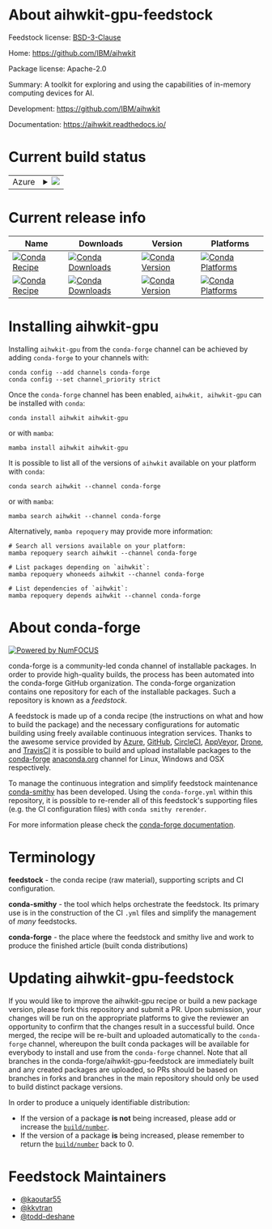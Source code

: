 About aihwkit-gpu-feedstock
===========================

Feedstock license: [BSD-3-Clause](https://github.com/conda-forge/aihwkit-gpu-feedstock/blob/main/LICENSE.txt)

Home: https://github.com/IBM/aihwkit

Package license: Apache-2.0

Summary: A toolkit for exploring and using the capabilities of in-memory computing devices for AI.

Development: https://github.com/IBM/aihwkit

Documentation: https://aihwkit.readthedocs.io/

Current build status
====================


<table>
    
  <tr>
    <td>Azure</td>
    <td>
      <details>
        <summary>
          <a href="https://dev.azure.com/conda-forge/feedstock-builds/_build/latest?definitionId=20304&branchName=main">
            <img src="https://dev.azure.com/conda-forge/feedstock-builds/_apis/build/status/aihwkit-gpu-feedstock?branchName=main">
          </a>
        </summary>
        <table>
          <thead><tr><th>Variant</th><th>Status</th></tr></thead>
          <tbody><tr>
              <td>linux_64_c_compiler_version11cuda_compilernvcccuda_compiler_version11.8cxx_compiler_version11python3.10.____cpython</td>
              <td>
                <a href="https://dev.azure.com/conda-forge/feedstock-builds/_build/latest?definitionId=20304&branchName=main">
                  <img src="https://dev.azure.com/conda-forge/feedstock-builds/_apis/build/status/aihwkit-gpu-feedstock?branchName=main&jobName=linux&configuration=linux%20linux_64_c_compiler_version11cuda_compilernvcccuda_compiler_version11.8cxx_compiler_version11python3.10.____cpython" alt="variant">
                </a>
              </td>
            </tr><tr>
              <td>linux_64_c_compiler_version11cuda_compilernvcccuda_compiler_version11.8cxx_compiler_version11python3.11.____cpython</td>
              <td>
                <a href="https://dev.azure.com/conda-forge/feedstock-builds/_build/latest?definitionId=20304&branchName=main">
                  <img src="https://dev.azure.com/conda-forge/feedstock-builds/_apis/build/status/aihwkit-gpu-feedstock?branchName=main&jobName=linux&configuration=linux%20linux_64_c_compiler_version11cuda_compilernvcccuda_compiler_version11.8cxx_compiler_version11python3.11.____cpython" alt="variant">
                </a>
              </td>
            </tr><tr>
              <td>linux_64_c_compiler_version11cuda_compilernvcccuda_compiler_version11.8cxx_compiler_version11python3.9.____cpython</td>
              <td>
                <a href="https://dev.azure.com/conda-forge/feedstock-builds/_build/latest?definitionId=20304&branchName=main">
                  <img src="https://dev.azure.com/conda-forge/feedstock-builds/_apis/build/status/aihwkit-gpu-feedstock?branchName=main&jobName=linux&configuration=linux%20linux_64_c_compiler_version11cuda_compilernvcccuda_compiler_version11.8cxx_compiler_version11python3.9.____cpython" alt="variant">
                </a>
              </td>
            </tr><tr>
              <td>linux_64_c_compiler_version12cuda_compilercuda-nvcccuda_compiler_version12.0cxx_compiler_version12python3.10.____cpython</td>
              <td>
                <a href="https://dev.azure.com/conda-forge/feedstock-builds/_build/latest?definitionId=20304&branchName=main">
                  <img src="https://dev.azure.com/conda-forge/feedstock-builds/_apis/build/status/aihwkit-gpu-feedstock?branchName=main&jobName=linux&configuration=linux%20linux_64_c_compiler_version12cuda_compilercuda-nvcccuda_compiler_version12.0cxx_compiler_version12python3.10.____cpython" alt="variant">
                </a>
              </td>
            </tr><tr>
              <td>linux_64_c_compiler_version12cuda_compilercuda-nvcccuda_compiler_version12.0cxx_compiler_version12python3.11.____cpython</td>
              <td>
                <a href="https://dev.azure.com/conda-forge/feedstock-builds/_build/latest?definitionId=20304&branchName=main">
                  <img src="https://dev.azure.com/conda-forge/feedstock-builds/_apis/build/status/aihwkit-gpu-feedstock?branchName=main&jobName=linux&configuration=linux%20linux_64_c_compiler_version12cuda_compilercuda-nvcccuda_compiler_version12.0cxx_compiler_version12python3.11.____cpython" alt="variant">
                </a>
              </td>
            </tr><tr>
              <td>linux_64_c_compiler_version12cuda_compilercuda-nvcccuda_compiler_version12.0cxx_compiler_version12python3.9.____cpython</td>
              <td>
                <a href="https://dev.azure.com/conda-forge/feedstock-builds/_build/latest?definitionId=20304&branchName=main">
                  <img src="https://dev.azure.com/conda-forge/feedstock-builds/_apis/build/status/aihwkit-gpu-feedstock?branchName=main&jobName=linux&configuration=linux%20linux_64_c_compiler_version12cuda_compilercuda-nvcccuda_compiler_version12.0cxx_compiler_version12python3.9.____cpython" alt="variant">
                </a>
              </td>
            </tr><tr>
              <td>linux_64_c_compiler_version13cuda_compilerNonecuda_compiler_versionNonecxx_compiler_version13python3.10.____cpython</td>
              <td>
                <a href="https://dev.azure.com/conda-forge/feedstock-builds/_build/latest?definitionId=20304&branchName=main">
                  <img src="https://dev.azure.com/conda-forge/feedstock-builds/_apis/build/status/aihwkit-gpu-feedstock?branchName=main&jobName=linux&configuration=linux%20linux_64_c_compiler_version13cuda_compilerNonecuda_compiler_versionNonecxx_compiler_version13python3.10.____cpython" alt="variant">
                </a>
              </td>
            </tr><tr>
              <td>linux_64_c_compiler_version13cuda_compilerNonecuda_compiler_versionNonecxx_compiler_version13python3.11.____cpython</td>
              <td>
                <a href="https://dev.azure.com/conda-forge/feedstock-builds/_build/latest?definitionId=20304&branchName=main">
                  <img src="https://dev.azure.com/conda-forge/feedstock-builds/_apis/build/status/aihwkit-gpu-feedstock?branchName=main&jobName=linux&configuration=linux%20linux_64_c_compiler_version13cuda_compilerNonecuda_compiler_versionNonecxx_compiler_version13python3.11.____cpython" alt="variant">
                </a>
              </td>
            </tr><tr>
              <td>linux_64_c_compiler_version13cuda_compilerNonecuda_compiler_versionNonecxx_compiler_version13python3.9.____cpython</td>
              <td>
                <a href="https://dev.azure.com/conda-forge/feedstock-builds/_build/latest?definitionId=20304&branchName=main">
                  <img src="https://dev.azure.com/conda-forge/feedstock-builds/_apis/build/status/aihwkit-gpu-feedstock?branchName=main&jobName=linux&configuration=linux%20linux_64_c_compiler_version13cuda_compilerNonecuda_compiler_versionNonecxx_compiler_version13python3.9.____cpython" alt="variant">
                </a>
              </td>
            </tr>
          </tbody>
        </table>
      </details>
    </td>
  </tr>
</table>

Current release info
====================

| Name | Downloads | Version | Platforms |
| --- | --- | --- | --- |
| [![Conda Recipe](https://img.shields.io/badge/recipe-aihwkit-green.svg)](https://anaconda.org/conda-forge/aihwkit) | [![Conda Downloads](https://img.shields.io/conda/dn/conda-forge/aihwkit.svg)](https://anaconda.org/conda-forge/aihwkit) | [![Conda Version](https://img.shields.io/conda/vn/conda-forge/aihwkit.svg)](https://anaconda.org/conda-forge/aihwkit) | [![Conda Platforms](https://img.shields.io/conda/pn/conda-forge/aihwkit.svg)](https://anaconda.org/conda-forge/aihwkit) |
| [![Conda Recipe](https://img.shields.io/badge/recipe-aihwkit--gpu-green.svg)](https://anaconda.org/conda-forge/aihwkit-gpu) | [![Conda Downloads](https://img.shields.io/conda/dn/conda-forge/aihwkit-gpu.svg)](https://anaconda.org/conda-forge/aihwkit-gpu) | [![Conda Version](https://img.shields.io/conda/vn/conda-forge/aihwkit-gpu.svg)](https://anaconda.org/conda-forge/aihwkit-gpu) | [![Conda Platforms](https://img.shields.io/conda/pn/conda-forge/aihwkit-gpu.svg)](https://anaconda.org/conda-forge/aihwkit-gpu) |

Installing aihwkit-gpu
======================

Installing `aihwkit-gpu` from the `conda-forge` channel can be achieved by adding `conda-forge` to your channels with:

```
conda config --add channels conda-forge
conda config --set channel_priority strict
```

Once the `conda-forge` channel has been enabled, `aihwkit, aihwkit-gpu` can be installed with `conda`:

```
conda install aihwkit aihwkit-gpu
```

or with `mamba`:

```
mamba install aihwkit aihwkit-gpu
```

It is possible to list all of the versions of `aihwkit` available on your platform with `conda`:

```
conda search aihwkit --channel conda-forge
```

or with `mamba`:

```
mamba search aihwkit --channel conda-forge
```

Alternatively, `mamba repoquery` may provide more information:

```
# Search all versions available on your platform:
mamba repoquery search aihwkit --channel conda-forge

# List packages depending on `aihwkit`:
mamba repoquery whoneeds aihwkit --channel conda-forge

# List dependencies of `aihwkit`:
mamba repoquery depends aihwkit --channel conda-forge
```


About conda-forge
=================

[![Powered by
NumFOCUS](https://img.shields.io/badge/powered%20by-NumFOCUS-orange.svg?style=flat&colorA=E1523D&colorB=007D8A)](https://numfocus.org)

conda-forge is a community-led conda channel of installable packages.
In order to provide high-quality builds, the process has been automated into the
conda-forge GitHub organization. The conda-forge organization contains one repository
for each of the installable packages. Such a repository is known as a *feedstock*.

A feedstock is made up of a conda recipe (the instructions on what and how to build
the package) and the necessary configurations for automatic building using freely
available continuous integration services. Thanks to the awesome service provided by
[Azure](https://azure.microsoft.com/en-us/services/devops/), [GitHub](https://github.com/),
[CircleCI](https://circleci.com/), [AppVeyor](https://www.appveyor.com/),
[Drone](https://cloud.drone.io/welcome), and [TravisCI](https://travis-ci.com/)
it is possible to build and upload installable packages to the
[conda-forge](https://anaconda.org/conda-forge) [anaconda.org](https://anaconda.org/)
channel for Linux, Windows and OSX respectively.

To manage the continuous integration and simplify feedstock maintenance
[conda-smithy](https://github.com/conda-forge/conda-smithy) has been developed.
Using the ``conda-forge.yml`` within this repository, it is possible to re-render all of
this feedstock's supporting files (e.g. the CI configuration files) with ``conda smithy rerender``.

For more information please check the [conda-forge documentation](https://conda-forge.org/docs/).

Terminology
===========

**feedstock** - the conda recipe (raw material), supporting scripts and CI configuration.

**conda-smithy** - the tool which helps orchestrate the feedstock.
                   Its primary use is in the construction of the CI ``.yml`` files
                   and simplify the management of *many* feedstocks.

**conda-forge** - the place where the feedstock and smithy live and work to
                  produce the finished article (built conda distributions)


Updating aihwkit-gpu-feedstock
==============================

If you would like to improve the aihwkit-gpu recipe or build a new
package version, please fork this repository and submit a PR. Upon submission,
your changes will be run on the appropriate platforms to give the reviewer an
opportunity to confirm that the changes result in a successful build. Once
merged, the recipe will be re-built and uploaded automatically to the
`conda-forge` channel, whereupon the built conda packages will be available for
everybody to install and use from the `conda-forge` channel.
Note that all branches in the conda-forge/aihwkit-gpu-feedstock are
immediately built and any created packages are uploaded, so PRs should be based
on branches in forks and branches in the main repository should only be used to
build distinct package versions.

In order to produce a uniquely identifiable distribution:
 * If the version of a package **is not** being increased, please add or increase
   the [``build/number``](https://docs.conda.io/projects/conda-build/en/latest/resources/define-metadata.html#build-number-and-string).
 * If the version of a package **is** being increased, please remember to return
   the [``build/number``](https://docs.conda.io/projects/conda-build/en/latest/resources/define-metadata.html#build-number-and-string)
   back to 0.

Feedstock Maintainers
=====================

* [@kaoutar55](https://github.com/kaoutar55/)
* [@kkvtran](https://github.com/kkvtran/)
* [@todd-deshane](https://github.com/todd-deshane/)

